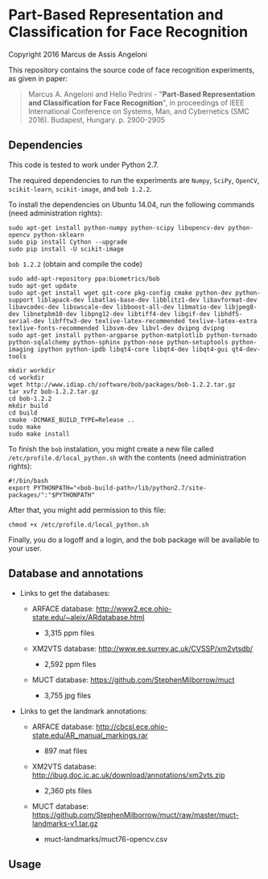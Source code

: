 # Part-Based Representation and Classification for Face Recognition

Copyright 2016 Marcus de Assis Angeloni


This repository contains the source code of face recognition experiments, as given in paper:

> Marcus A. Angeloni and Helio Pedrini - "**Part-Based Representation and Classification for Face Recognition**", in proceedings of IEEE International Conference on Systems, Man, and Cybernetics (SMC 2016). Budapest, Hungary. p. 2900-2905


Dependencies
------------------

This code is tested to work under Python 2.7.

The required dependencies to run the experiments are `Numpy`, `SciPy`, `OpenCV`, `scikit-learn`, `scikit-image`, and `bob 1.2.2`.

To install the dependencies on Ubuntu 14.04, run the following commands (need administration rights):

```
sudo apt-get install python-numpy python-scipy libopencv-dev python-opencv python-sklearn
sudo pip install Cython --upgrade
sudo pip install -U scikit-image
```

`bob 1.2.2` (obtain and compile the code)
```
sudo add-apt-repository ppa:biometrics/bob
sudo apt-get update
sudo apt-get install wget git-core pkg-config cmake python-dev python-support liblapack-dev libatlas-base-dev libblitz1-dev libavformat-dev libavcodec-dev libswscale-dev libboost-all-dev libmatio-dev libjpeg8-dev libnetpbm10-dev libpng12-dev libtiff4-dev libgif-dev libhdf5-serial-dev libfftw3-dev texlive-latex-recommended texlive-latex-extra texlive-fonts-recommended libsvm-dev libvl-dev dvipng dvipng
sudo apt-get install python-argparse python-matplotlib python-tornado python-sqlalchemy python-sphinx python-nose python-setuptools python-imaging ipython python-ipdb libqt4-core libqt4-dev libqt4-gui qt4-dev-tools

mkdir workdir
cd workdir
wget http://www.idiap.ch/software/bob/packages/bob-1.2.2.tar.gz
tar xvfz bob-1.2.2.tar.gz
cd bob-1.2.2
mkdir build
cd build
cmake -DCMAKE_BUILD_TYPE=Release ..
sudo make
sudo make install
```

To finish the `bob` instalation, you might create a new file called `/etc/profile.d/local_python.sh` with the contents (need administration rights):

```
#!/bin/bash
export PYTHONPATH="<bob-build-path>/lib/python2.7/site-packages/":"$PYTHONPATH"
```

After that, you might add permission to this file:
```
chmod +x /etc/profile.d/local_python.sh
```

Finally, you do a logoff and a login, and the bob package will be available to your user.

Database and annotations
------------------

* Links to get the databases:

	* ARFACE database: http://www2.ece.ohio-state.edu/~aleix/ARdatabase.html
		* 3,315 ppm files

	* XM2VTS database: http://www.ee.surrey.ac.uk/CVSSP/xm2vtsdb/
		* 2,592 ppm files

	* MUCT database: https://github.com/StephenMilborrow/muct
		* 3,755 jpg files

* Links to get the landmark annotations:

	* ARFACE database: http://cbcsl.ece.ohio-state.edu/AR_manual_markings.rar
		* 897 mat files

	* XM2VTS database: http://ibug.doc.ic.ac.uk/download/annotations/xm2vts.zip
		* 2,360 pts files

	* MUCT database: https://github.com/StephenMilborrow/muct/raw/master/muct-landmarks-v1.tar.gz
		* muct-landmarks/muct76-opencv.csv

Usage
------------------
